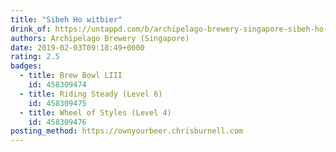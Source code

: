 ```yaml
---
title: "Sibeh Ho witbier"
drink_of: https://untappd.com/b/archipelago-brewery-singapore-sibeh-ho-witbier/2226688
authors: Archipelago Brewery (Singapore)
date: 2019-02-03T09:18:49+0000
rating: 2.5
badges:
  - title: Brew Bowl LIII
    id: 458309474
  - title: Riding Steady (Level 6)
    id: 458309475
  - title: Wheel of Styles (Level 4)
    id: 458309476
posting_method: https://ownyourbeer.chrisburnell.com
---
```

